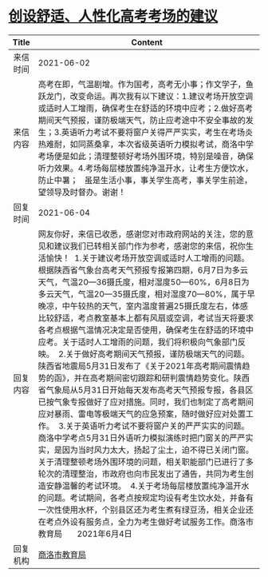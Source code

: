 # <a href="http://www.shangluo.gov.cn/zmhd/ldxxxx.jsp?urltype=leadermail.LeaderMailContentUrl&wbtreeid=1112&leadermailid=7331">创设舒适、人性化高考考场的建议</a>
|Title|Content|
|:---:|---|
|来信时间|2021-06-02|
|来信内容|高考在即，气温剧增。作为国考，高考无小事；作文学子，鱼跃龙门，改变命运。再次我有以下建议：1.建议考场开放空调或适时人工增雨，确保考生在舒适的环境中应考；2.做好高考期间天气预报，谨防极端天气，防止应考途中不安全事故的发生；3.英语听力考试不要将窗户关得严严实实，考生在考场炎热难耐，如同蒸桑拿，本次省级英语听力模拟考试，商洛中学考场便是如此；清理整顿好考场外围环境，特别是噪音，确保听力效果。4.考场每层楼放置纯净温开水，让考生方便饮水，防止中暑；   虽是生活小事，事关学生高考，事关学生前途，望领导及时督办。谢谢！|
|回复时间|2021-06-04|
|回复内容|网友你好，来信已收悉，感谢您对市政府网站的关注，您的意见和建议我们已转相关部门作为参考，感谢您的来信，祝你生活愉快！  1.关于建议考场开放空调或适时人工增雨的问题。根据陕西省气象台高考天气预报专报第四期，6月7日为多云天气，气温20—36摄氏度，相对湿度50—60%，6月8日为多云天气，气温20—35摄氏度，相对湿度70—80%，属于早晚凉，中午较热的天气，室内温度普遍25摄氏度左右，体感比较舒适，考点教室基本上都有风扇或空调，考试当天将要求各考点根据气温情况决定是否使用，确保考生在舒适的环境中应考。关于适时人工增雨的问题，我们将积极向气象部门反映。  2.关于做好高考期间天气预报，谨防极端天气的问题。陕西省地震局5月31日发布了《关于2021年高考期间震情趋势的函》，并在高考期间密切跟踪和研判震情趋势变化。陕西省气象局从5月31日开始每天发布高考天气预报专报，各县区已按气象专报做好了应对措施。同时，我们也制定了高考期间应对暴雨、雷电等极端天气的应急预案，随时做好应对处置工作。  3.关于英语听力考试不要将窗户关的严严实实的问题。商洛中学考点5月31日外语听力模拟演练时把门窗关的严严实实，是因为当时风力太大，扬起了尘土，迫不得已关闭门窗。关于清理整顿考场外围环境的问题，相关职能部门已进行了多轮次的清理整治，市政府也向市民发出了通告，共同为考生创造安静温馨的考试环境。  4.关于考场每层楼放置纯净温开水的问题。考试期间，各考点按规定均设有考生饮水处，并备有一次性使用水杯，个别县区还为考生煮有绿豆汤，相关企业还在考点外设有服务点，全力为考生做好考试服务工作。商洛市教育局       2021年6月4日|
|回复机构|<a href="../../categories/agencies/商洛市教育局.md">商洛市教育局</a>|
